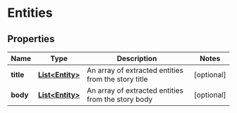 
# Entities

## Properties
Name | Type | Description | Notes
------------ | ------------- | ------------- | -------------
**title** | [**List&lt;Entity&gt;**](Entity.md) | An array of extracted entities from the story title |  [optional]
**body** | [**List&lt;Entity&gt;**](Entity.md) | An array of extracted entities from the story body |  [optional]



